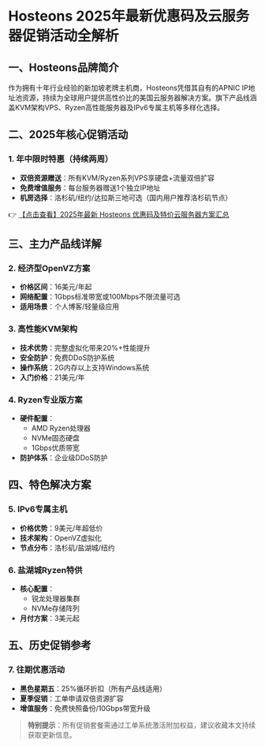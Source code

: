 # Hosteons 2025年最新优惠码及云服务器促销活动全解析

## 一、Hosteons品牌简介
作为拥有十年行业经验的新加坡老牌主机商，Hosteons凭借其自有的APNIC IP地址池资源，持续为全球用户提供高性价比的美国云服务器解决方案。旗下产品线涵盖KVM架构VPS、Ryzen高性能服务器及IPv6专属主机等多样化选择。

## 二、2025年核心促销活动
### 1. 年中限时特惠（持续两周）
- **双倍资源赠送**：所有KVM/Ryzen系列VPS享硬盘+流量双倍扩容
- **免费增值服务**：每台服务器赠送1个独立IP地址
- **机房选择**：洛杉矶/纽约/达拉斯三地可选（国内用户推荐洛杉矶节点）

👉 [【点击查看】2025年最新 Hosteons 优惠码及特价云服务器方案汇总](https://bit.ly/hosteons)

## 三、主力产品线详解
### 2. 经济型OpenVZ方案
- **价格区间**：16美元/年起
- **网络配置**：1Gbps标准带宽或100Mbps不限流量可选
- **适用场景**：个人博客/轻量级应用

### 3. 高性能KVM架构
- **技术优势**：完整虚拟化带来20%+性能提升
- **安全防护**：免费DDoS防护系统
- **操作系统**：2G内存以上支持Windows系统
- **入门价格**：21美元/年

### 4. Ryzen专业版方案
- **硬件配置**：
  - AMD Ryzen处理器
  - NVMe固态硬盘
  - 1Gbps优质带宽
- **防护体系**：企业级DDoS防护

## 四、特色解决方案
### 5. IPv6专属主机
- **价格优势**：9美元/年超低价
- **技术架构**：OpenVZ虚拟化
- **节点分布**：洛杉矶/盐湖城/纽约

### 6. 盐湖城Ryzen特供
- **核心配置**：
  - 锐龙处理器集群
  - NVMe存储阵列
- **月付方案**：3美元起

## 五、历史促销参考
### 7. 往期优惠活动
- **黑色星期五**：25%循环折扣（所有产品线适用）
- **夏季促销**：工单申请双倍资源扩容
- **增值服务**：免费快照备份/10Gbps带宽升级

> **特别提示**：所有促销套餐需通过工单系统激活附加权益，建议收藏本文持续获取更新信息。